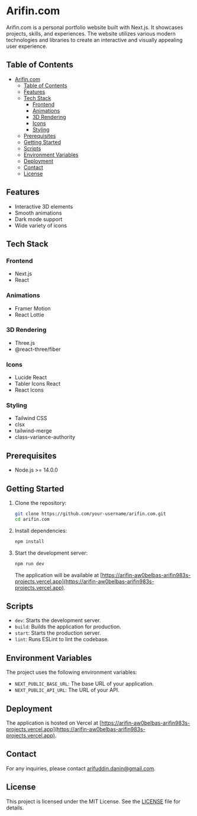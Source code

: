 # Arifin.com

Arifin.com is a personal portfolio website built with Next.js. It showcases projects, skills, and experiences. The website utilizes various modern technologies and libraries to create an interactive and visually appealing user experience.

## Table of Contents

- [Arifin.com](#arifincom)
  - [Table of Contents](#table-of-contents)
  - [Features](#features)
  - [Tech Stack](#tech-stack)
    - [Frontend](#frontend)
    - [Animations](#animations)
    - [3D Rendering](#3d-rendering)
    - [Icons](#icons)
    - [Styling](#styling)
  - [Prerequisites](#prerequisites)
  - [Getting Started](#getting-started)
  - [Scripts](#scripts)
  - [Environment Variables](#environment-variables)
  - [Deployment](#deployment)
  - [Contact](#contact)
  - [License](#license)

## Features

- Interactive 3D elements
- Smooth animations
- Dark mode support
- Wide variety of icons

## Tech Stack

### Frontend

- Next.js
- React

### Animations

- Framer Motion
- React Lottie

### 3D Rendering

- Three.js
- @react-three/fiber

### Icons

- Lucide React
- Tabler Icons React
- React Icons

### Styling

- Tailwind CSS
- clsx
- tailwind-merge
- class-variance-authority

## Prerequisites

- Node.js >= 14.0.0

## Getting Started

1. Clone the repository:

    ```sh
    git clone https://github.com/your-username/arifin.com.git
    cd arifin.com
    ```

2. Install dependencies:

    ```sh
    npm install
    ```

3. Start the development server:

    ```sh
    npm run dev
    ```

    The application will be available at [https://arifin-aw0belbas-arifin983s-projects.vercel.app](https://arifin-aw0belbas-arifin983s-projects.vercel.app).

## Scripts

- `dev`: Starts the development server.
- `build`: Builds the application for production.
- `start`: Starts the production server.
- `lint`: Runs ESLint to lint the codebase.

## Environment Variables

The project uses the following environment variables:

- `NEXT_PUBLIC_BASE_URL`: The base URL of your application.
- `NEXT_PUBLIC_API_URL`: The URL of your API.

## Deployment

The application is hosted on Vercel at [https://arifin-aw0belbas-arifin983s-projects.vercel.app](https://arifin-aw0belbas-arifin983s-projects.vercel.app).

## Contact

For any inquiries, please contact [arifuddin.danin@gmail.com](mailto:arifuddin.danin@gmail.com).

## License

This project is licensed under the MIT License. See the [LICENSE](LICENSE) file for details.

